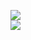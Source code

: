 [![](https://img.shields.io/badge/Made%20With-Github%20Spray-lightgrey.svg?style=for-the-badge&logo=github)](https://github.com/Annihil/github-spray#26142)  
[![](https://i.imgur.com/2DrTn0Z.gif)](https://github.com/Annihil/github-spray)